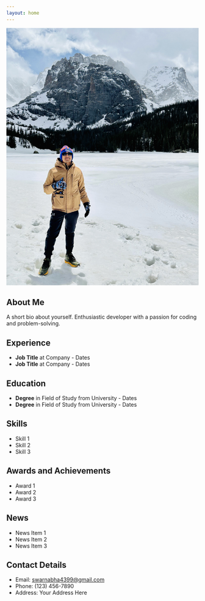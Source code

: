 ```yaml
---
layout: home
---
```


<link rel="stylesheet" href="/assets/styles.css">

![My Picture](profile.jpg)

## About Me

A short bio about yourself. Enthusiastic developer with a passion for coding and problem-solving.

## Experience

- **Job Title** at Company - Dates
- **Job Title** at Company - Dates
<!-- Add more experiences as needed -->

## Education

- **Degree** in Field of Study from University - Dates
- **Degree** in Field of Study from University - Dates
<!-- Add more education details as needed -->

## Skills

- Skill 1
- Skill 2
- Skill 3
<!-- Add more skills as needed -->

## Awards and Achievements

- Award 1
- Award 2
- Award 3
<!-- Add more awards as needed -->

## News

- News Item 1
- News Item 2
- News Item 3
<!-- Add more news items as needed -->

## Contact Details

- Email: [swarnabha4399@gmail.com](mailto:swarnabha4399@gmail.com)
- Phone: (123) 456-7890
- Address: Your Address Here

